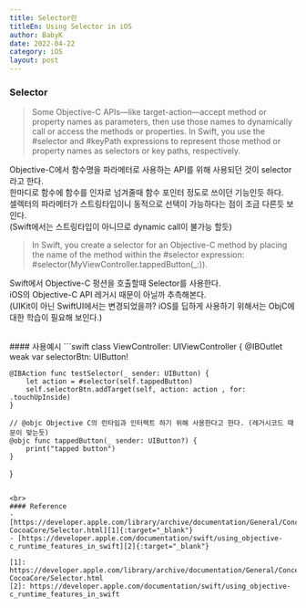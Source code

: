 ```yaml
---
title: Selector란
titleEn: Using Selector in iOS
author: BabyK
date: 2022-04-22
category: iOS
layout: post
---
```


### Selector

>Some Objective-C APIs—like target-action—accept method or property names as parameters, then use those names to dynamically call or access the methods or properties. In Swift, you use the #selector and #keyPath expressions to represent those method or property names as selectors or key paths, respectively.

Objective-C에서 함수명을 파라메터로 사용하는 API를 위해 사용되던 것이 selector라고 한다.  
한마디로 함수에 함수를 인자로 넘겨줄때 함수 포인터 정도로 쓰이던 기능인듯 하다.  
셀렉터의 파라메터가 스트링타입이니 동적으로 선택이 가능하다는 점이 조금 다른듯 보인다.  
(Swift에서는 스트링타입이 아니므로 dynamic call이 불가능 할듯)

>In Swift, you create a selector for an Objective-C method by placing the name of the method within the #selector expression: #selector(MyViewController.tappedButton(_:)).

Swift에서 Objective-C 펑션을 호출할때 Selector를 사용한다.  
iOS의 Objective-C API 레거시 때문이 아닐까 추측해본다.  
(UIKit이 아닌 SwiftUI에서는 변경되었을까? iOS를 딥하게 사용하기 위해서는 ObjC에 대한 학습이 필요해 보인다.)

<br>
#### 사용예시  
```swift
class ViewController: UIViewController {
    @IBOutlet weak var selectorBtn: UIButton!

    @IBAction func testSelector(_ sender: UIButton) {
        let action = #selector(self.tappedButton)
        self.selectorBtn.addTarget(self, action: action , for: .touchUpInside)
    }

    // @objc Objective C의 런타임과 인터렉트 하기 위해 사용한다고 한다. (레거시코드 때문이 맞는듯)
    @objc func tappedButton(_ sender: UIButton?) {
        print("tapped button")
    }
}
```

<br>
#### Reference
- [https://developer.apple.com/library/archive/documentation/General/Conceptual/DevPedia-CocoaCore/Selector.html][1]{:target="_blank"}  
- [https://developer.apple.com/documentation/swift/using_objective-c_runtime_features_in_swift][2]{:target="_blank"}  

[1]: https://developer.apple.com/library/archive/documentation/General/Conceptual/DevPedia-CocoaCore/Selector.html
[2]: https://developer.apple.com/documentation/swift/using_objective-c_runtime_features_in_swift
